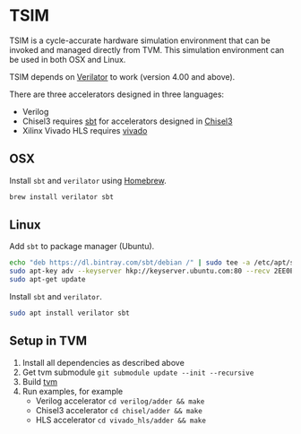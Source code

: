 <!--- Licensed to the Apache Software Foundation (ASF) under one -->
<!--- or more contributor license agreements.  See the NOTICE file -->
<!--- distributed with this work for additional information -->
<!--- regarding copyright ownership.  The ASF licenses this file -->
<!--- to you under the Apache License, Version 2.0 (the -->
<!--- "License"); you may not use this file except in compliance -->
<!--- with the License.  You may obtain a copy of the License at -->

<!---   http://www.apache.org/licenses/LICENSE-2.0 -->

<!--- Unless required by applicable law or agreed to in writing, -->
<!--- software distributed under the License is distributed on an -->
<!--- "AS IS" BASIS, WITHOUT WARRANTIES OR CONDITIONS OF ANY -->
<!--- KIND, either express or implied.  See the License for the -->
<!--- specific language governing permissions and limitations -->
<!--- under the License. -->

TSIM
====

TSIM is a cycle-accurate hardware simulation environment that can be invoked and managed directly from TVM.
This simulation environment can be used in both OSX and Linux. 

TSIM depends on [Verilator](https://www.veripool.org/wiki/verilator) to work (version 4.00 and above).

There are three accelerators designed in three languages:

* Verilog
* Chisel3 requires [sbt](https://www.scala-sbt.org/) for accelerators designed in [Chisel3](https://github.com/freechipsproject/chisel3)
* Xilinx Vivado HLS requires [vivado](https://docs.tvm.ai/vta/install.html#vta-fpga-toolchain-installation)

## OSX

Install `sbt` and `verilator` using [Homebrew](https://brew.sh/).

```bash
brew install verilator sbt
```

## Linux

Add `sbt` to package manager (Ubuntu).

```bash
echo "deb https://dl.bintray.com/sbt/debian /" | sudo tee -a /etc/apt/sources.list.d/sbt.list
sudo apt-key adv --keyserver hkp://keyserver.ubuntu.com:80 --recv 2EE0EA64E40A89B84B2DF73499E82A75642AC823
sudo apt-get update
```

Install `sbt` and `verilator`.

```bash
sudo apt install verilator sbt
``` 

## Setup in TVM

1. Install all dependencies as described above
2. Get tvm submodule `git submodule update --init --recursive`
3. Build [tvm](https://docs.tvm.ai/install/from_source.html#build-the-shared-library)
4. Run examples, for example
    * Verilog accelerator `cd verilog/adder && make`
    * Chisel3 accelerator `cd chisel/adder && make`
    * HLS accelerator `cd vivado_hls/adder && make`
